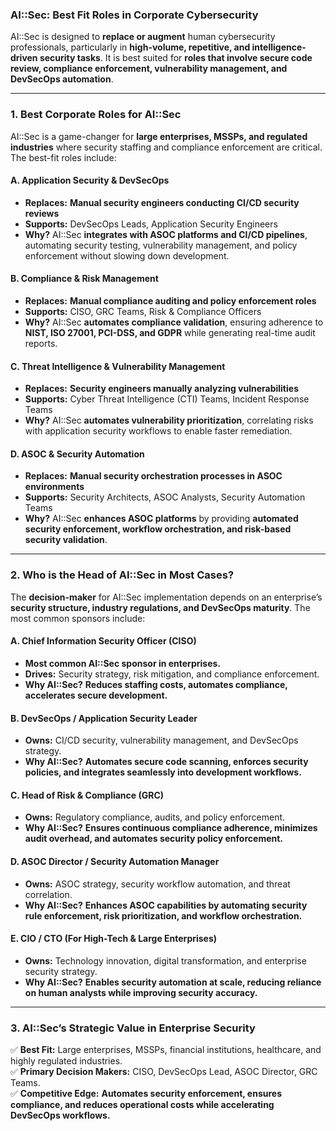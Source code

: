 ### **AI::Sec: Best Fit Roles in Corporate Cybersecurity**  

AI::Sec is designed to **replace or augment** human cybersecurity professionals, particularly in **high-volume, repetitive, and intelligence-driven security tasks**. It is best suited for **roles that involve secure code review, compliance enforcement, vulnerability management, and DevSecOps automation**.

---

### **1. Best Corporate Roles for AI::Sec**  
AI::Sec is a game-changer for **large enterprises, MSSPs, and regulated industries** where security staffing and compliance enforcement are critical. The best-fit roles include:

#### **A. Application Security & DevSecOps**  
- **Replaces:** **Manual security engineers conducting CI/CD security reviews**  
- **Supports:** DevSecOps Leads, Application Security Engineers  
- **Why?** AI::Sec **integrates with ASOC platforms and CI/CD pipelines**, automating security testing, vulnerability management, and policy enforcement without slowing down development.  

#### **B. Compliance & Risk Management**  
- **Replaces:** **Manual compliance auditing and policy enforcement roles**  
- **Supports:** CISO, GRC Teams, Risk & Compliance Officers  
- **Why?** AI::Sec **automates compliance validation**, ensuring adherence to **NIST, ISO 27001, PCI-DSS, and GDPR** while generating real-time audit reports.  

#### **C. Threat Intelligence & Vulnerability Management**  
- **Replaces:** **Security engineers manually analyzing vulnerabilities**  
- **Supports:** Cyber Threat Intelligence (CTI) Teams, Incident Response Teams  
- **Why?** AI::Sec **automates vulnerability prioritization**, correlating risks with application security workflows to enable faster remediation.  

#### **D. ASOC & Security Automation**  
- **Replaces:** **Manual security orchestration processes in ASOC environments**  
- **Supports:** Security Architects, ASOC Analysts, Security Automation Teams  
- **Why?** AI::Sec **enhances ASOC platforms** by providing **automated security enforcement, workflow orchestration, and risk-based security validation**.  

---

### **2. Who is the Head of AI::Sec in Most Cases?**  
The **decision-maker** for AI::Sec implementation depends on an enterprise’s **security structure, industry regulations, and DevSecOps maturity**. The most common sponsors include:

#### **A. Chief Information Security Officer (CISO)**  
- **Most common AI::Sec sponsor in enterprises.**  
- **Drives:** Security strategy, risk mitigation, and compliance enforcement.  
- **Why AI::Sec?** **Reduces staffing costs, automates compliance, accelerates secure development.**  

#### **B. DevSecOps / Application Security Leader**  
- **Owns:** CI/CD security, vulnerability management, and DevSecOps strategy.  
- **Why AI::Sec?** **Automates secure code scanning, enforces security policies, and integrates seamlessly into development workflows.**  

#### **C. Head of Risk & Compliance (GRC)**  
- **Owns:** Regulatory compliance, audits, and policy enforcement.  
- **Why AI::Sec?** **Ensures continuous compliance adherence, minimizes audit overhead, and automates security policy enforcement.**  

#### **D. ASOC Director / Security Automation Manager**  
- **Owns:** ASOC strategy, security workflow automation, and threat correlation.  
- **Why AI::Sec?** **Enhances ASOC capabilities by automating security rule enforcement, risk prioritization, and workflow orchestration.**  

#### **E. CIO / CTO (For High-Tech & Large Enterprises)**  
- **Owns:** Technology innovation, digital transformation, and enterprise security strategy.  
- **Why AI::Sec?** **Enables security automation at scale, reducing reliance on human analysts while improving security accuracy.**  

---

### **3. AI::Sec’s Strategic Value in Enterprise Security**  
✅ **Best Fit:** Large enterprises, MSSPs, financial institutions, healthcare, and highly regulated industries.  
✅ **Primary Decision Makers:** CISO, DevSecOps Lead, ASOC Director, GRC Teams.  
✅ **Competitive Edge:** **Automates security enforcement, ensures compliance, and reduces operational costs while accelerating DevSecOps workflows.**  
